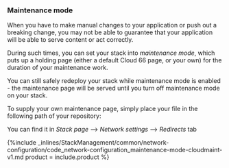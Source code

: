 


### Maintenance mode

When you have to make manual changes to your application or push out a breaking change, you may not be able to guarantee that your application will be able to serve content or act correctly.

During such times, you can set your stack into _maintenance mode_, which puts up a holding page (either a default Cloud 66 page, or your own) for the duration of your maintenance work.

You can still safely redeploy your stack while maintenance mode is enabled - the maintenance page will be served until you turn off maintenance mode on your stack.

To supply your own maintenance page, simply place your file in the following path of your repository:

You can find it in *Stack page* --> *Network settings* --> *Redirects* tab



{%include _inlines/StackManagement/common/network-configuration/code_network-configuration_maintenance-mode-cloudmaint-v1.md  product = include.product %}




